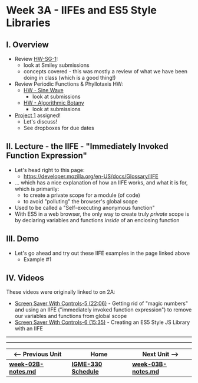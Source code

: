# Week 3A - IIFEs and ES5 Style Libraries 


## I. Overview
- Review [HW-SG-1](https://github.com/tonethar/IGME-330-Master/blob/master/notes/HW-SG-1.md):
  - look at Smiley submissions
  - concepts covered - this was mostly a review of what we have been doing in class (which is a good thing!)
- Review Periodic Functions & Phyllotaxis HW:
  - [HW - Sine Wave](https://github.com/tonethar/IGME-330-Master/blob/master/notes/HW-sine-wave.md)
    - look at submissions
  - [HW - Algorithmic Botany](https://github.com/tonethar/IGME-330-Master/blob/master/notes/HW-algorithmic-botany.md) 
    - look at submissions
- [Project 1](../projects/project-1.md) assigned! 
  - Let's discuss!
  - See dropboxes for due dates

## II. Lecture - the IIFE - "Immediately Invoked Function Expression"


- Let's head right to this page:
  - https://developer.mozilla.org/en-US/docs/Glossary/IIFE
- ... which has a nice explanation of how an IIFE works, and what it is for, which is primarily:
  - to create a private scope for a module (of code)
  - to avoid "polluting" the browser's global scope
- Used to be called a "Self-executing anonymous function"
- With ES5 in a web browser, the only way to create truly *private* scope is by declaring variables and functions *inside* of an enclosing function


## III. Demo
- Let's go ahead and try out these IIFE examples in the page linked above
  - Example #1 



## IV. Videos

These videos were originally linked to on 2A:

- [Screen Saver With Controls-5 (22:06)](https://video.rit.edu/Watch/screen-saver-with-controls-5) - Getting rid of "magic numbers" and using an IIFE ("immediately invoked function expression") to remove our variables and functions from global scope
- [Screen Saver With Controls-6 (15:35)](https://video.rit.edu/Watch/screen-saver-with-controls-6) - Creating an ES5 Style JS Library with an IIFE




<hr><hr>

| <-- Previous Unit | Home | Next Unit -->
| --- | --- | --- 
| [**week-02B-notes.md**](week-02B-notes.md)     |  [**IGME-330 Schedule**](../schedule.md) | [**week-03B-notes.md**](week-03B-notes.md)
